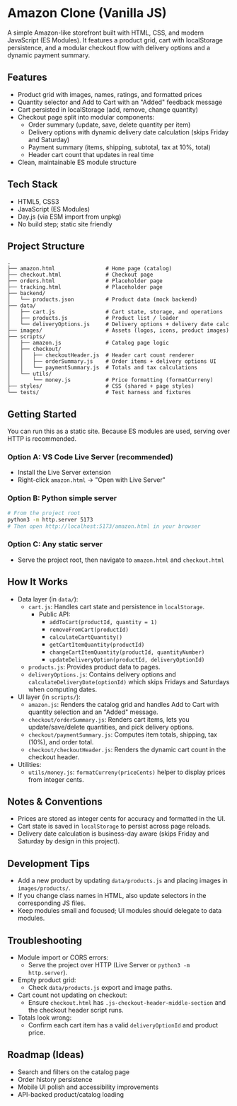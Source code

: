 # Amazon Clone (Vanilla JS)

A simple Amazon-like storefront built with HTML, CSS, and modern JavaScript (ES Modules). It features a product grid, cart with localStorage persistence, and a modular checkout flow with delivery options and a dynamic payment summary.

## Features

- Product grid with images, names, ratings, and formatted prices
- Quantity selector and Add to Cart with an "Added" feedback message
- Cart persisted in localStorage (add, remove, change quantity)
- Checkout page split into modular components:
  - Order summary (update, save, delete quantity per item)
  - Delivery options with dynamic delivery date calculation (skips Friday and Saturday)
  - Payment summary (items, shipping, subtotal, tax at 10%, total)
  - Header cart count that updates in real time
- Clean, maintainable ES module structure

## Tech Stack

- HTML5, CSS3
- JavaScript (ES Modules)
- Day.js (via ESM import from unpkg)
- No build step; static site friendly

## Project Structure

```
.
├── amazon.html                # Home page (catalog)
├── checkout.html              # Checkout page
├── orders.html                # Placeholder page
├── tracking.html              # Placeholder page
├── backend/
│   └── products.json          # Product data (mock backend)
├── data/
│   ├── cart.js                # Cart state, storage, and operations
│   ├── products.js            # Product list / loader
│   └── deliveryOptions.js     # Delivery options + delivery date calc
├── images/                    # Assets (logos, icons, product images)
├── scripts/
│   ├── amazon.js              # Catalog page logic
│   ├── checkout/
│   │   ├── checkoutHeader.js  # Header cart count renderer
│   │   ├── orderSummary.js    # Order items + delivery options UI
│   │   └── paymentSummary.js  # Totals and tax calculations
│   └── utils/
│       └── money.js           # Price formatting (formatCurreny)
├── styles/                    # CSS (shared + page styles)
└── tests/                     # Test harness and fixtures
```

## Getting Started

You can run this as a static site. Because ES modules are used, serving over HTTP is recommended.

### Option A: VS Code Live Server (recommended)
- Install the Live Server extension
- Right-click `amazon.html` → "Open with Live Server"

### Option B: Python simple server
```bash
# From the project root
python3 -m http.server 5173
# Then open http://localhost:5173/amazon.html in your browser
```

### Option C: Any static server
- Serve the project root, then navigate to `amazon.html` and `checkout.html`

## How It Works

- Data layer (in `data/`):
  - `cart.js`: Handles cart state and persistence in `localStorage`.
    - Public API:
      - `addToCart(productId, quantity = 1)`
      - `removeFromCart(productId)`
      - `calculateCartQuantity()`
      - `getCartItemQuantity(productId)`
      - `changeCartItemQuantity(productId, quantityNumber)`
      - `updateDeliveryOption(productId, deliveryOptionId)`
  - `products.js`: Provides product data to pages.
  - `deliveryOptions.js`: Contains delivery options and `calculateDeliveryDate(optionId)` which skips Fridays and Saturdays when computing dates.
- UI layer (in `scripts/`):
  - `amazon.js`: Renders the catalog grid and handles Add to Cart with quantity selection and an "Added" message.
  - `checkout/orderSummary.js`: Renders cart items, lets you update/save/delete quantities, and pick delivery options.
  - `checkout/paymentSummary.js`: Computes item totals, shipping, tax (10%), and order total.
  - `checkout/checkoutHeader.js`: Renders the dynamic cart count in the checkout header.
- Utilities:
  - `utils/money.js`: `formatCurreny(priceCents)` helper to display prices from integer cents.

## Notes & Conventions

- Prices are stored as integer cents for accuracy and formatted in the UI.
- Cart state is saved in `localStorage` to persist across page reloads.
- Delivery date calculation is business-day aware (skips Friday and Saturday by design in this project).

## Development Tips

- Add a new product by updating `data/products.js` and placing images in `images/products/`.
- If you change class names in HTML, also update selectors in the corresponding JS files.
- Keep modules small and focused; UI modules should delegate to data modules.

## Troubleshooting

- Module import or CORS errors:
  - Serve the project over HTTP (Live Server or `python3 -m http.server`).
- Empty product grid:
  - Check `data/products.js` export and image paths.
- Cart count not updating on checkout:
  - Ensure `checkout.html` has `.js-checkout-header-middle-section` and the checkout header script runs.
- Totals look wrong:
  - Confirm each cart item has a valid `deliveryOptionId` and product price.

## Roadmap (Ideas)

- Search and filters on the catalog page
- Order history persistence
- Mobile UI polish and accessibility improvements
- API-backed product/catalog loading
